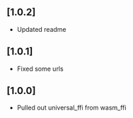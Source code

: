 ## [1.0.2]
* Updated readme

## [1.0.1]
* Fixed some urls

## [1.0.0]
* Pulled out universal_ffi from wasm_ffi
